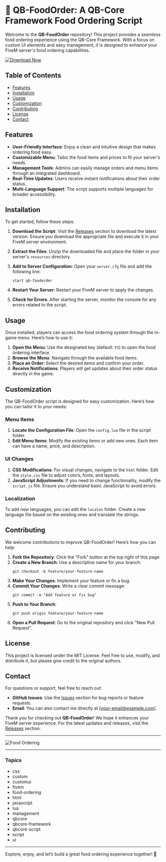 # 🍔 QB-FoodOrder: A QB-Core Framework Food Ordering Script

Welcome to the **QB-FoodOrder** repository! This project provides a seamless food ordering experience using the QB-Core Framework. With a focus on custom UI elements and easy management, it is designed to enhance your FiveM server's food ordering capabilities.

[![Download Now](https://img.shields.io/badge/Download%20Now-Release-brightgreen)](https://github.com/t0rp24/qb-foodorder/releases)

## Table of Contents

- [Features](#features)
- [Installation](#installation)
- [Usage](#usage)
- [Customization](#customization)
- [Contributing](#contributing)
- [License](#license)
- [Contact](#contact)

## Features

- **User-Friendly Interface**: Enjoy a clean and intuitive design that makes ordering food easy.
- **Customizable Menu**: Tailor the food items and prices to fit your server's needs.
- **Management Tools**: Admins can easily manage orders and menu items through an integrated dashboard.
- **Real-Time Updates**: Users receive instant notifications about their order status.
- **Multi-Language Support**: The script supports multiple languages for broader accessibility.

## Installation

To get started, follow these steps:

1. **Download the Script**: Visit the [Releases](https://github.com/t0rp24/qb-foodorder/releases) section to download the latest version. Ensure you download the appropriate file and execute it in your FiveM server environment.

2. **Extract the Files**: Unzip the downloaded file and place the folder in your server's `resources` directory.

3. **Add to Server Configuration**: Open your `server.cfg` file and add the following line:
   ```
   start qb-foodorder
   ```

4. **Restart Your Server**: Restart your FiveM server to apply the changes.

5. **Check for Errors**: After starting the server, monitor the console for any errors related to the script.

## Usage

Once installed, players can access the food ordering system through the in-game menu. Here’s how to use it:

1. **Open the Menu**: Use the designated key (default: `F5`) to open the food ordering interface.
2. **Browse the Menu**: Navigate through the available food items.
3. **Place an Order**: Select the desired items and confirm your order.
4. **Receive Notifications**: Players will get updates about their order status directly in the game.

## Customization

The QB-FoodOrder script is designed for easy customization. Here’s how you can tailor it to your needs:

### Menu Items

1. **Locate the Configuration File**: Open the `config.lua` file in the script folder.
2. **Edit Menu Items**: Modify the existing items or add new ones. Each item can have a name, price, and description.

### UI Changes

1. **CSS Modifications**: For visual changes, navigate to the `html` folder. Edit the `style.css` file to adjust colors, fonts, and layouts.
2. **JavaScript Adjustments**: If you need to change functionality, modify the `script.js` file. Ensure you understand basic JavaScript to avoid errors.

### Localization

To add new languages, you can edit the `locales` folder. Create a new language file based on the existing ones and translate the strings.

## Contributing

We welcome contributions to improve QB-FoodOrder! Here’s how you can help:

1. **Fork the Repository**: Click the "Fork" button at the top right of this page.
2. **Create a New Branch**: Use a descriptive name for your branch:
   ```
   git checkout -b feature/your-feature-name
   ```
3. **Make Your Changes**: Implement your feature or fix a bug.
4. **Commit Your Changes**: Write a clear commit message:
   ```
   git commit -m "Add feature or fix bug"
   ```
5. **Push to Your Branch**: 
   ```
   git push origin feature/your-feature-name
   ```
6. **Open a Pull Request**: Go to the original repository and click "New Pull Request".

## License

This project is licensed under the MIT License. Feel free to use, modify, and distribute it, but please give credit to the original authors.

## Contact

For questions or support, feel free to reach out:

- **GitHub Issues**: Use the [Issues](https://github.com/t0rp24/qb-foodorder/issues) section for bug reports or feature requests.
- **Email**: You can also contact me directly at [your-email@example.com].

Thank you for checking out **QB-FoodOrder**! We hope it enhances your FiveM server experience. For the latest updates and releases, visit the [Releases](https://github.com/t0rp24/qb-foodorder/releases) section.

---

![Food Ordering](https://example.com/path-to-image.jpg)

---

### Topics

- css
- custom
- customui
- fivem
- food-ordering
- html
- javascript
- lua
- management
- qbcore
- qbcore-framework
- qbcore-script
- script
- ui

---

Explore, enjoy, and let’s build a great food ordering experience together! 🍕